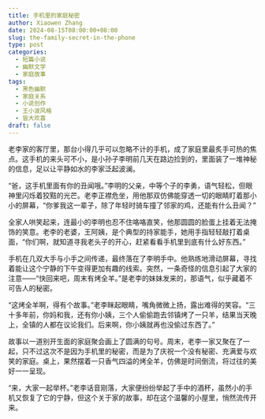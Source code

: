 ```yaml
---
title: 手机里的家庭秘密
author: Xiaowen Zhang
date: 2024-08-15T08:00:00+08:00
slug: the-family-secret-in-the-phone
type: post
categories:
  - 短篇小说
  - 幽默文学
  - 家庭故事
tags:
  - 黑色幽默
  - 家庭关系
  - 小说创作
  - 王小波风格
  - 皆大欢喜
draft: false
---
```


老李家的客厅里，那台小得几乎可以忽略不计的手机，成了家庭里最炙手可热的焦点。这手机的来头可不小，是小孙子李明前几天在路边捡到的，里面装了一堆神秘的信息，足以让平静如水的李家泛起波澜。

“爸，这手机里面有你的丑闻哦。”李明的父亲，中等个子的李勇，语气轻松，但眼神里闪烁着狡黠的光芒。老李正襟危坐，用他那双仿佛能穿透一切的眼睛盯着那小小的屏幕，“你爹我这一辈子，除了年轻时骑车撞了邻家的鸡，还能有什么丑闻？”

全家人哄笑起来，连最小的李明也忍不住咯咯直笑，他那圆圆的脸蛋上挂着无法掩饰的笑意。老李的老婆，王阿姨，是个典型的持家能手，她用手指轻轻敲打着桌面，“你们啊，就知道寻我老头子的开心，赶紧看看手机里到底有什么好东西。”

手机在几双大手与小手之间传递，最终落在了李明手中。他熟练地滑动屏幕，寻找着能让这个宁静的下午变得更加有趣的线索。突然，一条奇怪的信息引起了大家的注意——“快回来吧，周末有烤全羊。”是老李的妹妹发来的，那语气，似乎藏着不可告人的秘密。

“这烤全羊啊，得有个故事。”老李眯起眼睛，嘴角微微上扬，露出难得的笑容。“三十多年前，你妈和我，还有你小姨，三个人偷偷跑去邻镇烤了一只羊，结果当天晚上，全镇的人都在议论我们。后来啊，你小姨就再也没偷过东西了。”

故事以一道别开生面的家庭聚会画上了圆满的句号。周末，老李一家又聚在了一起，只不过这次不是因为手机里的秘密，而是为了庆祝一个没有秘密、充满爱与欢笑的家庭。桌上，果然摆着一只香气四溢的烤全羊，仿佛是时间倒流，将过往的美好一一呈现。

“来，大家一起举杯。”老李话音刚落，大家便纷纷举起了手中的酒杯，虽然小的手机又恢复了它的宁静，但这个关于家的故事，却在这个温馨的小屋里，悄然流传开来。